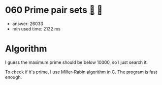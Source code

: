 060 Prime pair sets [:link:](http://projecteuler.net/problem=60)  :thought_balloon:
========================

- answer: 26033 
- min used time: 2132 ms

Algorithm
=========

I guess the maximum prime should be below 10000, so I just search it.

To check if it's prime, I use Miller-Rabin algorithm in C. The program is fast enough.
